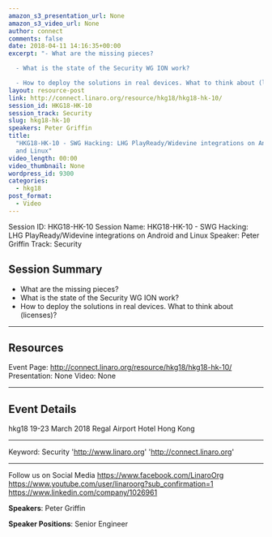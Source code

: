 ```yaml
---
amazon_s3_presentation_url: None
amazon_s3_video_url: None
author: connect
comments: false
date: 2018-04-11 14:16:35+00:00
excerpt: "- What are the missing pieces?

  - What is the state of the Security WG ION work?

  - How to deploy the solutions in real devices. What to think about (licenses)?"
layout: resource-post
link: http://connect.linaro.org/resource/hkg18/hkg18-hk-10/
session_id: HKG18-HK-10
session_track: Security
slug: hkg18-hk-10
speakers: Peter Griffin
title:
  "HKG18-HK-10 - SWG Hacking: LHG PlayReady/Widevine integrations on Android
  and Linux"
video_length: 00:00
video_thumbnail: None
wordpress_id: 9300
categories:
  - hkg18
post_format:
  - Video
---
```


Session ID: HKG18-HK-10
Session Name: HKG18-HK-10 - SWG Hacking: LHG PlayReady/Widevine integrations on Android and Linux
Speaker: Peter Griffin
Track: Security

## Session Summary

- What are the missing pieces?
- What is the state of the Security WG ION work?
- How to deploy the solutions in real devices. What to think about (licenses)?

---

## Resources

Event Page: http://connect.linaro.org/resource/hkg18/hkg18-hk-10/
Presentation: None
Video: None

---

## Event Details

hkg18
19-23 March 2018
Regal Airport Hotel Hong Kong

---

Keyword: Security
'http://www.linaro.org'
'http://connect.linaro.org'

---

Follow us on Social Media
https://www.facebook.com/LinaroOrg
https://www.youtube.com/user/linaroorg?sub_confirmation=1
https://www.linkedin.com/company/1026961

**Speakers**: Peter Griffin

**Speaker Positions**: Senior Engineer
